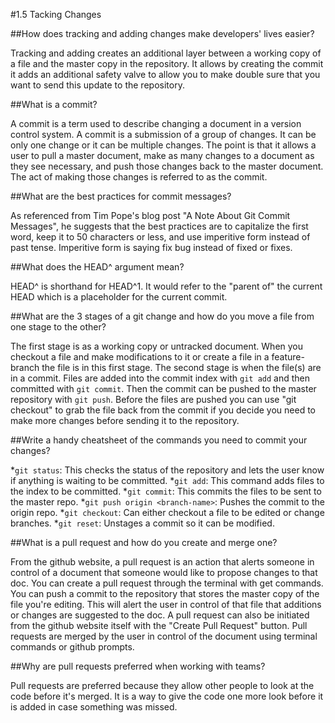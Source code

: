 #1.5 Tacking Changes

##How does tracking and adding changes make developers' lives easier?

Tracking and adding creates an additional layer between a working copy of a file
and the master copy in the repository. It allows by creating the commit it adds
an additional safety valve to allow you to make double sure that you want to 
send this update to the repository. 

##What is a commit?

A commit is a term used to describe changing a document in a version control 
system. A commit is a submission of a group of changes. It can be only one 
change or it can be multiple changes. The point is that it allows a user to 
pull a master document, make as many changes to a document as they see 
necessary, and push those changes back to the master document. The act of making 
those changes is referred to as the commit.

##What are the best practices for commit messages?

As referenced from Tim Pope's blog post "A Note About Git Commit Messages", he 
suggests that the best practices are to capitalize the first word, keep it to 50
characters or less, and use imperitive form instead of past tense.
Imperitive form is saying fix bug instead of fixed or fixes. 

##What does the HEAD^ argument mean?

HEAD^ is shorthand for HEAD^1. It would refer to the "parent of" the current HEAD 
which is a placeholder for the current commit. 

##What are the 3 stages of a git change and how do you move a file from one stage to the other?

The first stage is as a working copy or untracked document. When you checkout a
file and make modifications to it or create a file in a feature-branch the file
is in this first stage. The second stage is when the file(s) are in a commit.
Files are added into the commit index with `git add` and then committed with
`git commit`. Then the commit can be pushed to the master repository with `git push`.
Before the files are pushed you can use "git checkout" to grab the file
back from the commit if you decide you need to make more changes before sending
it to the repository.

##Write a handy cheatsheet of the commands you need to commit your changes?

*`git status`: This checks the status of the repository and lets the user know
 if anything is waiting to be committed.
*`git add`: This command adds files to the index to be committed.
*`git commit`: This commits the files to be sent to the master repo.
*`git push origin <branch-name>`: Pushes the commit to the origin repo.
*`git checkout`: Can either checkout a file to be edited or change branches.
*`git reset`: Unstages a commit so it can be modified.
  
##What is a pull request and how do you create and merge one?

From the github website, a pull request is an action that alerts someone in 
control of a document that someone would like to propose changes to that doc.
You can create a pull request through the terminal with get commands. You can
push a commit to the repository that stores the master copy of the file you're
editing. This will alert the user in control of that file that additions or 
changes are suggested to the doc. A pull request can also be initiated from 
the github website itself with the "Create Pull Request" button. Pull requests
are merged by the user in control of the document using terminal commands or 
github prompts.

##Why are pull requests preferred when working with teams?

Pull requests are preferred because they allow other people to look at the code
before it's merged. It is a way to give the code one more look before it is
added in case something was missed. 